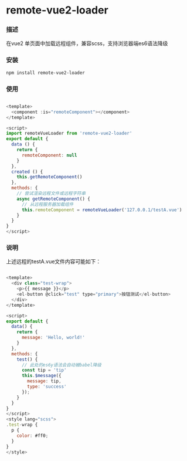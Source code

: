 # remote-vue2-loader

### 描述
在vue2 单页面中加载远程组件，兼容scss，支持浏览器端es6语法降级

### 安装

```bash
npm install remote-vue2-loader

```

### 使用

```javascript

<template>
  <component :is="remoteComponent"></component>
</template>

<script>
import remoteVueLoader from 'remote-vue2-loader'
export default {
  data () {
    return {
      remoteComponent: null
    }
  },
  created () {
    this.getRemoteComponent()
  },
  methods: {
    // 尝试渲染远程文件或远程字符串
    async getRemoteComponent() {
      // 从远程服务器加载组件
      this.remoteComponent = remoteVueLoader('127.0.0.1/testA.vue')
    }
  }
}
</script>

```

### 说明
上述远程的testA.vue文件内容可能如下：
``` javascript

<template>
  <div class="test-wrap">
    <p>{{ message }}</p>
    <el-button @click="test" type="primary">按钮测试</el-button>
  </div>
</template>

<script>
export default {
  data() {
    return {
      message: 'Hello, world!'
    }
  },
  methods: {
    test() {
      // 此处的es6y语法会自动被babel降级
      const tip = 'tip'
      this.$message({
        message: tip,
        type: 'success'
      });
    }
  }
}
</script>
<style lang="scss">
.test-wrap {
  p {
    color: #ff0;
  }
}
</style>
```






